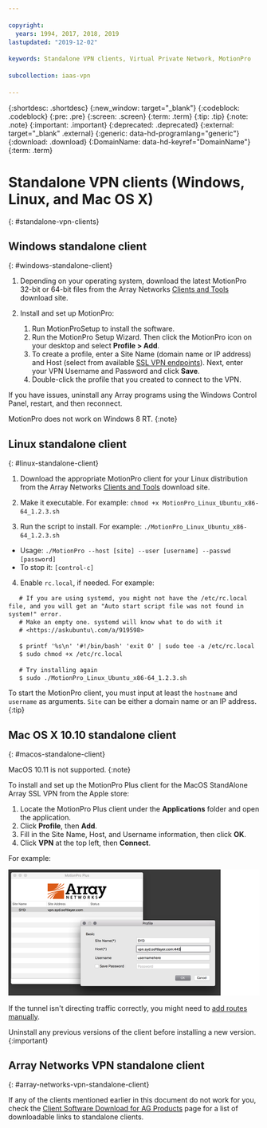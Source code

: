 ```yaml
---

copyright:
  years: 1994, 2017, 2018, 2019
lastupdated: "2019-12-02"

keywords: Standalone VPN clients, Virtual Private Network, MotionPro

subcollection: iaas-vpn

---
```


{:shortdesc: .shortdesc}
{:new_window: target="_blank"}
{:codeblock: .codeblock}
{:pre: .pre}
{:screen: .screen}
{:term: .term}
{:tip: .tip}
{:note: .note}
{:important: .important}
{:deprecated: .deprecated}
{:external: target="_blank" .external}
{:generic: data-hd-programlang="generic"}
{:download: .download}
{:DomainName: data-hd-keyref="DomainName"}
{:term: .term}

# Standalone VPN clients (Windows, Linux, and Mac OS X)
{: #standalone-vpn-clients}

## Windows standalone client
{: #windows-standalone-client}

1. Depending on your operating system, download the latest MotionPro 32-bit or 64-bit files from the Array Networks [Clients and Tools](https://support.arraynetworks.net/prx/001/http/supportportal.arraynetworks.net/downloads/downloads.html) download site.

2. Install and set up MotionPro:
   1. Run MotionProSetup to install the software.
   2. Run the MotionPro Setup Wizard. Then click the MotionPro icon on your desktop and select **Profile > Add**.
   3. To create a profile, enter a Site Name (domain name or IP address) and Host (select from available [SSL VPN endpoints](/docs/iaas-vpn?topic=VPN-available-vpn-endpoints)). Next, enter your VPN Username and Password and click **Save**.
   4. Double-click the profile that you created to connect to the VPN.

If you have issues, uninstall any Array programs using the Windows Control Panel, restart, and then reconnect.

MotionPro does not work on Windows 8 RT.
{:note}

## Linux standalone client
{: #linux-standalone-client}

1. Download the appropriate MotionPro client for your Linux distribution from the Array Networks [Clients and Tools](https://support.arraynetworks.net/prx/001/http/supportportal.arraynetworks.net/downloads/downloads.html) download site.

2. Make it executable. For example: `chmod +x MotionPro_Linux_Ubuntu_x86-64_1.2.3.sh`

3. Run the script to install. For example:  `./MotionPro_Linux_Ubuntu_x86-64_1.2.3.sh`

  * Usage:  `./MotionPro --host [site] --user [username] --passwd [password]`
  * To stop it:  `[control-c]`

4. Enable `rc.local`, if needed. For example:

  ```
     # If you are using systemd, you might not have the /etc/rc.local file, and you will get an "Auto start script file was not found in system!" error.
     # Make an empty one. systemd will know what to do with it
     # <https://askubuntu\.com/a/919598>

     $ printf '%s\n' '#!/bin/bash' 'exit 0' | sudo tee -a /etc/rc.local
     $ sudo chmod +x /etc/rc.local

     # Try installing again
     $ sudo ./MotionPro_Linux_Ubuntu_x86-64_1.2.3.sh
```     

To start the MotionPro client, you must input at least the `hostname` and `username` as arguments. `Site` can be either a domain name or an IP address.
{:tip}

## Mac OS X 10.10 standalone client
{: #macos-standalone-client}

MacOS 10.11 is not supported.
{:note}

To install and set up  the MotionPro Plus client for the MacOS StandAlone Array SSL VPN from the Apple store:

1. Locate the MotionPro Plus client under the **Applications** folder and open the application.
2. Click **Profile**, then **Add**.
3. Fill in the Site Name, Host, and Username information, then click **OK**.
4. Click **VPN** at the top left, then **Connect**.

For example:

![Figure 1](images/snip20170425_1.png)

If the tunnel isn't directing traffic correctly, you might need to [add routes manually](https://discussions.apple.com/thread/2735376).

Uninstall any previous versions of the client before installing a new version.
{:important}

## Array Networks VPN standalone client
{: #array-networks-vpn-standalone-client}

If any of the clients mentioned earlier in this document do not work for you, check the [Client Software Download for AG Products](http://client.arraynetworks.com.cn:8080/en/troubleshooting) page for a list of downloadable links to standalone clients.
